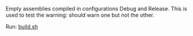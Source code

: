 Empty assemblies compiled in configurations Debug and Release.
This is used to test the warning: should warn one but not the other.

Run: [build.sh](build.sh)
